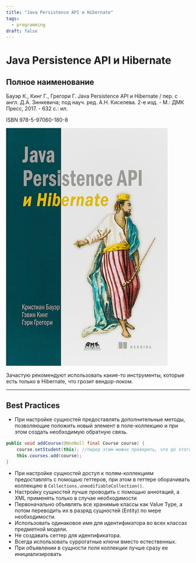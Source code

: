 ```yaml
---
title: "Java Persistence API и Hibernate"
tags:
  - programming
draft: false
---
```


# Java Persistence API и Hibernate

## Полное наименование

Бауэр К., Кинг Г., Грегори Г. Java Persistence API и Hibernate / пер. с англ. Д.А. Зинкевича; под науч. ред. А.Н. Киселева. 2-е изд. - М.: ДМК Пресс, 2017. - 632 с.: ил.

ISBN 978-5-97060-180-8

![](../_resources/jpa_and_hibernate.jpg)

Зачастую рекомендуют использовать какие-то инструменты, которые есть только в Hibernate, что грозит вендор-локом.

---
## Best Practices

- При настройке сущностей предоставлять дополнительные методы, позволяющие положить новый элемент в поле-коллекцию и при этом создать необходимую обратную связь.
```java
public void addCourse(@NonNull final Course course) {
    course.setStudent(this); //перед этим можно проверить, что до этого связи между курсом и студентом не было
    this.courses.add(course);
}
```

- При настройке сущностей доступ к полям-коллекциям предоставлять с помощью геттеров, при этом в геттере оборачивать коллекцию в `Collections.unmodifiableCollection()`.
- Настройку сущностей лучше проводить с помощью аннотаций, а XML применять только в случае необходимости
- Первоначально объявлять все хранимые классы как Value Type, а потом переводить их в разряд сущностей (Entity) по мере необходимости.
- Использовать одинаковое имя для идентификатора во всех классах предметной модели.
- Не создавать сеттер для идентификатора.
- Всегда использовать суррогатные ключи вместо естественных.
- При объявлении в сущности поля коллекции лучше сразу ее инициализировать